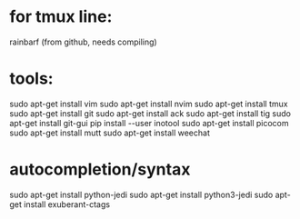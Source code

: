 # for tmux line:
rainbarf (from github, needs compiling)

# tools:
sudo apt-get install vim
sudo apt-get install nvim
sudo apt-get install tmux
sudo apt-get install git
sudo apt-get install ack
sudo apt-get install tig
sudo apt-get install git-gui
pip install --user inotool
sudo apt-get install picocom
sudo apt-get install mutt
sudo apt-get install weechat

# autocompletion/syntax
sudo apt-get install python-jedi
sudo apt-get install python3-jedi
sudo apt-get install exuberant-ctags
